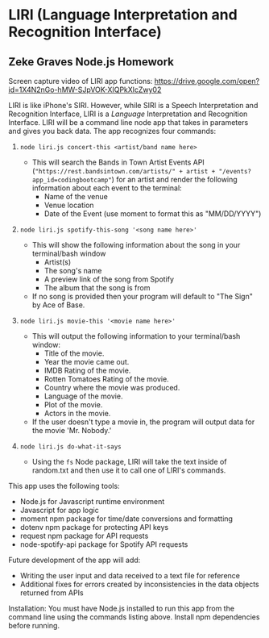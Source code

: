 # LIRI (Language Interpretation and Recognition Interface)
## Zeke Graves Node.js Homework

Screen capture video of LIRI app functions:
https://drive.google.com/open?id=1X4N2nGo-hMW-SJpVOK-XIQPkXlcZwy02

LIRI is like iPhone's SIRI. However, while SIRI is a Speech Interpretation and Recognition Interface, LIRI is a _Language_ Interpretation and Recognition Interface. LIRI will be a command line node app that takes in parameters and gives you back data. The app recognizes four commands:

1. `node liri.js concert-this <artist/band name here>`
   * This will search the Bands in Town Artist Events API (`"https://rest.bandsintown.com/artists/" + artist + "/events?app_id=codingbootcamp"`) for an artist and render the following information about each event to the terminal:
     * Name of the venue
     * Venue location
     * Date of the Event (use moment to format this as "MM/DD/YYYY")

2. `node liri.js spotify-this-song '<song name here>'`
   * This will show the following information about the song in your terminal/bash window
     * Artist(s)
     * The song's name
     * A preview link of the song from Spotify
     * The album that the song is from
   * If no song is provided then your program will default to "The Sign" by Ace of Base.

3. `node liri.js movie-this '<movie name here>'`
   * This will output the following information to your terminal/bash window:
       * Title of the movie.
       * Year the movie came out.
       * IMDB Rating of the movie.
       * Rotten Tomatoes Rating of the movie.
       * Country where the movie was produced.
       * Language of the movie.
       * Plot of the movie.
       * Actors in the movie.
   * If the user doesn't type a movie in, the program will output data for the movie 'Mr. Nobody.'

4. `node liri.js do-what-it-says`
   * Using the `fs` Node package, LIRI will take the text inside of random.txt and then use it to call one of LIRI's commands.

This app uses the following tools:
  * Node.js for Javascript runtime environment
  * Javascript for app logic
  * moment npm package for time/date conversions and formatting
  * dotenv npm package for protecting API keys
  * request npm package for API requests
  * node-spotify-api package for Spotify API requests

Future development of the app will add:
  * Writing the user input and data received to a text file for reference
  * Additional fixes for errors created by inconsistencies in the data objects returned from APIs

Installation: You must have Node.js installed to run this app from the command line using the commands listing above. Install npm dependencies before running. 


